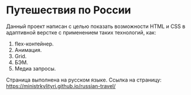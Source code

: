 # Путешествия по России
Данный проект написан с целью показать возможности HTML и CSS в адаптивной верстке с применением таких технологий, как:
1. flex-контейнер.
2. Анимация.
3. Grid.
4. БЭМ.
5. Медиа запросы.

Страница выполнена на русском языке.
Ссылка на страницу:
https://ministrkylityri.github.io/russian-travel/

